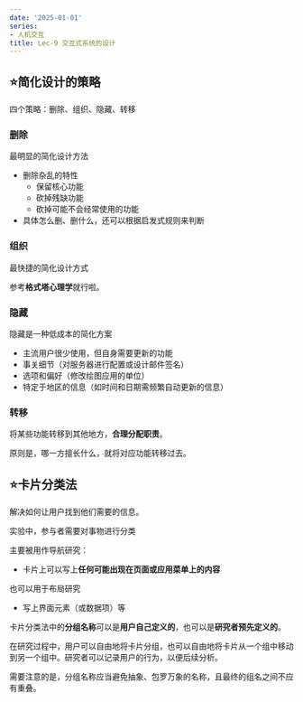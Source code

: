 ```yaml
---
date: '2025-01-01'
series:
- 人机交互
title: Lec-9 交互式系统的设计
---
```


## ⭐简化设计的策略

四个策略：删除、组织、隐藏、转移

### 删除

最明显的简化设计方法

- 删除杂乱的特性
	- 保留核心功能
	- 砍掉残缺功能
	- 砍掉可能不会经常使用的功能
- 具体怎么删、删什么，还可以根据启发式规则来判断

### 组织

最快捷的简化设计方式

参考**格式塔心理学**就行啦。

### 隐藏

隐藏是一种低成本的简化方案

- 主流用户很少使用，但自身需要更新的功能
- 事关细节（对服务器进行配置或设计邮件签名）
- 选项和偏好（修改绘图应用的单位）
- 特定于地区的信息（如时间和日期需频繁自动更新的信息）

### 转移

将某些功能转移到其他地方，**合理分配职责**。

原则是，哪一方擅长什么，就将对应功能转移过去。


## ⭐卡片分类法

解决如何让用户找到他们需要的信息。

实验中，参与者需要对事物进行分类

主要被用作导航研究：

- 卡片上可以写上**任何可能出现在页面或应用菜单上的内容**

也可以用于布局研究

- 写上界面元素（或数据项）等

卡片分类法中的**分组名称**可以是**用户自己定义的**，也可以是**研究者预先定义的**。

在研究过程中，用户可以自由地将卡片分组，也可以自由地将卡片从一个组中移动到另一个组中。研究者可以记录用户的行为，以便后续分析。

需要注意的是，分组名称应当避免抽象、包罗万象的名称，且最终的组名之间不应有重叠。